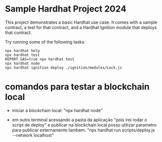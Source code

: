 # Sample Hardhat Project 2024

This project demonstrates a basic Hardhat use case. It comes with a sample contract, a test for that contract, and a Hardhat Ignition module that deploys that contract.

Try running some of the following tasks:

```shell
npx hardhat help
npx hardhat test
REPORT_GAS=true npx hardhat test
npx hardhat node
npx hardhat ignition deploy ./ignition/modules/Lock.js
```

# comandos para testar a blockchain local

- iniciar a blockchain local:
  "npx hardhat node"

- em outro terminal acessando a pasta da aplicação "pois irei rodar o script de deploy" e publicar na blockchain local posso utilizar parametro para publicar externamente tambem.
  "npx hardhat run scripts/deploy.js --network localhost"
